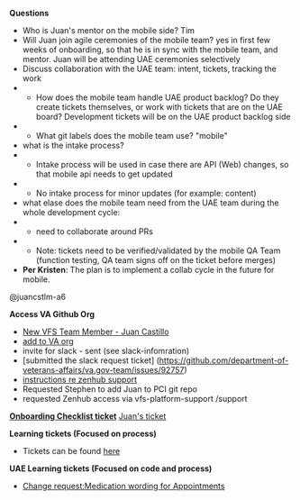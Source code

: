 **Questions**
- Who is Juan's mentor on the mobile side? Tim
- Will Juan join agile ceremonies of the mobile team? yes in first few weeks of onboarding, so that he is in sync with the mobile team, and mentor. Juan will be attending UAE ceremonies selectively
- Discuss collaboration with the UAE team: intent, tickets, tracking the work
- - How does the mobile team handle UAE product backlog? Do they create tickets themselves, or work with tickets that are on the UAE board? Development tickets will be on the UAE product backlog side
- - What git labels does the mobile team use? "mobile"
- what is the intake process?
- - Intake process will be used in case there are API (Web) changes, so that mobile api needs to get updated
- - No intake process for minor updates (for example: content)
- what elase does the mobile team need from the UAE team during the whole development cycle:
- - need to collaborate around PRs
- - Note: tickets need to be verified/validated by the mobile QA Team (function testing, QA team signs off on the ticket before merges)
- **Per Kristen**: The plan is to implement a collab cycle in the future for mobile.

@juancstlm-a6 

**Access VA Github Org** 
- [New VFS Team Member - Juan Castillo](https://github.com/department-of-veterans-affairs/va.gov-team/issues/90722)
- [add to VA org](https://github.com/department-of-veterans-affairs/github-user-requests/issues/23668)
- invite for slack - sent (see slack-infomration)
- [submitted the slack request ticket] (https://github.com/department-of-veterans-affairs/va.gov-team/issues/92757)
- [instructions re zenhub support](https://dsva.slack.com/archives/C05BRLN52HJ/p1724962990511469)
- Requested Stephen to add Juan to PCI git repo
- requested Zenhub access via vfs-platform-support  /support

[**Onboarding Checklist ticket**](https://github.com/department-of-veterans-affairs/va-mobile-app/issues/new?assignees=timwright12&labels=onboarding&projects=&template=onboarding-request-engineering.yml&title=Onboarding%3A+%5Bname%5D)
[Juan's ticket](https://github.com/department-of-veterans-affairs/va-mobile-app/issues/9575)

**Learning tickets (Focused on process)**
- Tickets can be found [here](https://github.com/department-of-veterans-affairs/va-mobile-app/labels/Good%20first%20issue)

**UAE Learning tickets (Focused on code and process)**
- [Change request:Medication wording for Appointments](https://github.com/department-of-veterans-affairs/va-mobile-app/issues/9373)


